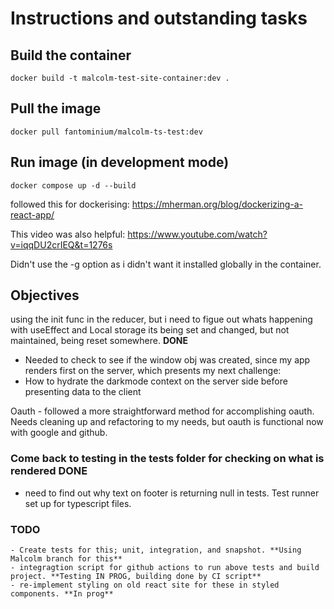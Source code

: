 
# Instructions and outstanding tasks

## Build the container

`docker build -t malcolm-test-site-container:dev .`

## Pull the image

`docker pull fantominium/malcolm-ts-test:dev`

## Run image (in development mode)

`docker compose up -d --build`

followed this for dockerising:
<https://mherman.org/blog/dockerizing-a-react-app/>

This video was also  helpful:
<https://www.youtube.com/watch?v=iqqDU2crIEQ&t=1276s>

Didn't use the -g option as i didn't want it installed globally in the container.

## Objectives

using the init func in the reducer, but i need to figue out whats happening with useEffect and Local storage
its being set and changed, but not maintained, being reset somewhere. **DONE**

- Needed to check to see if the window obj was created, since my app renders first on
the server, which presents my next challenge:
- How to hydrate the darkmode context on the server side before presenting data to the client

Oauth - followed a more straightforward method for accomplishing oauth. Needs cleaning up and refactoring to my needs, but oauth is functional now with google and github.

### Come back to testing in the tests folder for checking on what is rendered **DONE**

- need to find out why text on footer is returning null in tests. Test runner set up for typescript files.

### TODO

    - Create tests for this; unit, integration, and snapshot. **Using Malcolm branch for this**
    - integragtion script for github actions to run above tests and build project. **Testing IN PROG, building done by CI script**
    - re-implement styling on old react site for these in styled components. **In prog** 
